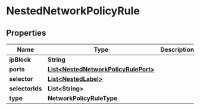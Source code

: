 

# NestedNetworkPolicyRule


## Properties

Name | Type | Description | Notes
------------ | ------------- | ------------- | -------------
**ipBlock** | **String** |  |  [optional]
**ports** | [**List&lt;NestedNetworkPolicyRulePort&gt;**](NestedNetworkPolicyRulePort.md) |  |  [optional]
**selector** | [**List&lt;NestedLabel&gt;**](NestedLabel.md) |  |  [optional]
**selectorIds** | **List&lt;String&gt;** |  |  [optional]
**type** | **NetworkPolicyRuleType** |  | 



